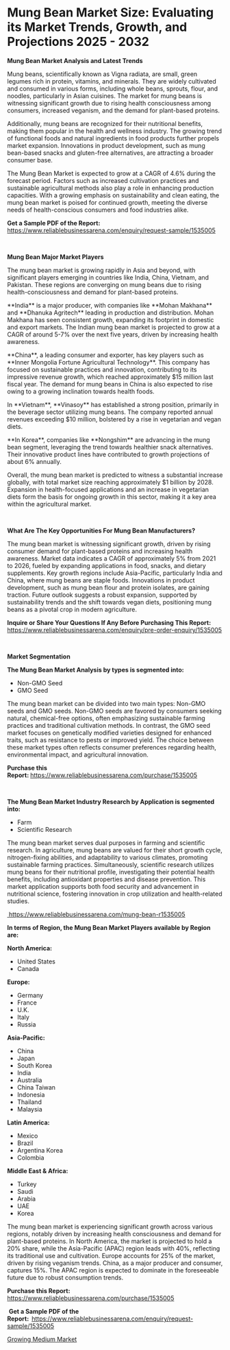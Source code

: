 <p><h1>Mung Bean Market Size: Evaluating its Market Trends, Growth, and Projections 2025 - 2032</h1></p><p><strong>Mung Bean Market Analysis and Latest Trends</strong></p>
<p><p>Mung beans, scientifically known as Vigna radiata, are small, green legumes rich in protein, vitamins, and minerals. They are widely cultivated and consumed in various forms, including whole beans, sprouts, flour, and noodles, particularly in Asian cuisines. The market for mung beans is witnessing significant growth due to rising health consciousness among consumers, increased veganism, and the demand for plant-based proteins. </p><p>Additionally, mung beans are recognized for their nutritional benefits, making them popular in the health and wellness industry. The growing trend of functional foods and natural ingredients in food products further propels market expansion. Innovations in product development, such as mung bean-based snacks and gluten-free alternatives, are attracting a broader consumer base.</p><p>The Mung Bean Market is expected to grow at a CAGR of 4.6% during the forecast period. Factors such as increased cultivation practices and sustainable agricultural methods also play a role in enhancing production capacities. With a growing emphasis on sustainability and clean eating, the mung bean market is poised for continued growth, meeting the diverse needs of health-conscious consumers and food industries alike.</p></p>
<p><strong>Get a Sample PDF of the Report:&nbsp;</strong> <a href="https://www.reliablebusinessarena.com/enquiry/request-sample/1535005?utm_campaign=2396&utm_medium=2&utm_source=Github&utm_content=ia&utm_term=30032025&utm_id=mung-bean">https://www.reliablebusinessarena.com/enquiry/request-sample/1535005</a></p>
<p>&nbsp;</p>
<p><strong>Mung Bean Major Market Players</strong></p>
<p><p>The mung bean market is growing rapidly in Asia and beyond, with significant players emerging in countries like India, China, Vietnam, and Pakistan. These regions are converging on mung beans due to rising health-consciousness and demand for plant-based proteins.</p><p>**India** is a major producer, with companies like **Mohan Makhana** and **Dhanuka Agritech** leading in production and distribution. Mohan Makhana has seen consistent growth, expanding its footprint in domestic and export markets. The Indian mung bean market is projected to grow at a CAGR of around 5-7% over the next five years, driven by increasing health awareness.</p><p>**China**, a leading consumer and exporter, has key players such as **Inner Mongolia Fortune Agricultural Technology**. This company has focused on sustainable practices and innovation, contributing to its impressive revenue growth, which reached approximately $15 million last fiscal year. The demand for mung beans in China is also expected to rise owing to a growing inclination towards health foods.</p><p>In **Vietnam**, **Vinasoy** has established a strong position, primarily in the beverage sector utilizing mung beans. The company reported annual revenues exceeding $10 million, bolstered by a rise in vegetarian and vegan diets.</p><p>**In Korea**, companies like **Nongshim** are advancing in the mung bean segment, leveraging the trend towards healthier snack alternatives. Their innovative product lines have contributed to growth projections of about 6% annually.</p><p>Overall, the mung bean market is predicted to witness a substantial increase globally, with total market size reaching approximately $1 billion by 2028. Expansion in health-focused applications and an increase in vegetarian diets form the basis for ongoing growth in this sector, making it a key area within the agricultural market.</p></p>
<p>&nbsp;</p>
<p><strong>What Are The Key Opportunities For Mung Bean Manufacturers?</strong></p>
<p><p>The mung bean market is witnessing significant growth, driven by rising consumer demand for plant-based proteins and increasing health awareness. Market data indicates a CAGR of approximately 5% from 2021 to 2026, fueled by expanding applications in food, snacks, and dietary supplements. Key growth regions include Asia-Pacific, particularly India and China, where mung beans are staple foods. Innovations in product development, such as mung bean flour and protein isolates, are gaining traction. Future outlook suggests a robust expansion, supported by sustainability trends and the shift towards vegan diets, positioning mung beans as a pivotal crop in modern agriculture.</p></p>
<p><strong>Inquire or Share Your Questions If Any Before Purchasing This Report:</strong> <a href="https://www.reliablebusinessarena.com/enquiry/pre-order-enquiry/1535005?utm_campaign=2396&utm_medium=2&utm_source=Github&utm_content=ia&utm_term=30032025&utm_id=mung-bean">https://www.reliablebusinessarena.com/enquiry/pre-order-enquiry/1535005</a></p>
<p>&nbsp;</p>
<p><strong>Market Segmentation</strong></p>
<p><strong>The Mung Bean Market Analysis by types is segmented into:</strong></p>
<p><ul><li>Non-GMO Seed</li><li>GMO Seed</li></ul></p>
<p><p>The mung bean market can be divided into two main types: Non-GMO seeds and GMO seeds. Non-GMO seeds are favored by consumers seeking natural, chemical-free options, often emphasizing sustainable farming practices and traditional cultivation methods. In contrast, the GMO seed market focuses on genetically modified varieties designed for enhanced traits, such as resistance to pests or improved yield. The choice between these market types often reflects consumer preferences regarding health, environmental impact, and agricultural innovation.</p></p>
<p><strong>Purchase this Report:&nbsp;</strong><a href="https://www.reliablebusinessarena.com/purchase/1535005?utm_campaign=2396&utm_medium=2&utm_source=Github&utm_content=ia&utm_term=30032025&utm_id=mung-bean">https://www.reliablebusinessarena.com/purchase/1535005</a></p>
<p>&nbsp;</p>
<p><strong>The Mung Bean Market Industry Research by Application is segmented into:</strong></p>
<p><ul><li>Farm</li><li>Scientific Research</li></ul></p>
<p><p>The mung bean market serves dual purposes in farming and scientific research. In agriculture, mung beans are valued for their short growth cycle, nitrogen-fixing abilities, and adaptability to various climates, promoting sustainable farming practices. Simultaneously, scientific research utilizes mung beans for their nutritional profile, investigating their potential health benefits, including antioxidant properties and disease prevention. This market application supports both food security and advancement in nutritional science, fostering innovation in crop utilization and health-related studies.</p></p>
<p><a href="https://www.reliablebusinessarena.com/mung-bean-r1535005?utm_campaign=2396&utm_medium=2&utm_source=Github&utm_content=ia&utm_term=30032025&utm_id=mung-bean">&nbsp;https://www.reliablebusinessarena.com/mung-bean-r1535005</a></p>
<p><strong>In terms of Region, the Mung Bean Market Players available by Region are:</strong></p>
<p>
    <p> <strong> North America: </strong>
        <ul>
            <li>United States</li>
            <li>Canada</li>
        </ul>
        </p> 
    <p> <strong> Europe: </strong>
        <ul>
            <li>Germany</li>
            <li>France</li>
            <li>U.K.</li>
            <li>Italy</li>
            <li>Russia</li>
        </ul>
        </p> 
    <p> <strong> Asia-Pacific: </strong>
        <ul>
            <li>China</li>
            <li>Japan</li>
            <li>South Korea</li>
            <li>India</li>
            <li>Australia</li>
            <li>China Taiwan</li>
            <li>Indonesia</li>
            <li>Thailand</li>
            <li>Malaysia</li>
        </ul>
        </p> 
    <p> <strong> Latin America: </strong>
        <ul>
            <li>Mexico</li>
            <li>Brazil</li>
            <li>Argentina Korea</li>
            <li>Colombia</li>
        </ul>
        </p> 
    <p> <strong> Middle East & Africa: </strong>
        <ul>
            <li>Turkey</li>
            <li>Saudi</li>
            <li>Arabia</li>
            <li>UAE</li>
            <li>Korea</li>
        </ul>
    </p>
    </p>
<p><p>The mung bean market is experiencing significant growth across various regions, notably driven by increasing health consciousness and demand for plant-based proteins. In North America, the market is projected to hold a 20% share, while the Asia-Pacific (APAC) region leads with 40%, reflecting its traditional use and cultivation. Europe accounts for 25% of the market, driven by rising veganism trends. China, as a major producer and consumer, captures 15%. The APAC region is expected to dominate in the foreseeable future due to robust consumption trends.</p></p>
<p><strong>Purchase this Report: </strong><a href="https://www.reliablebusinessarena.com/purchase/1535005?utm_campaign=2396&utm_medium=2&utm_source=Github&utm_content=ia&utm_term=30032025&utm_id=mung-bean">https://www.reliablebusinessarena.com/purchase/1535005</a></p>
<p>&nbsp;<strong>Get a Sample PDF of the Report:&nbsp;&nbsp;</strong><a href="https://www.reliablebusinessarena.com/enquiry/request-sample/1535005?utm_campaign=2396&utm_medium=2&utm_source=Github&utm_content=ia&utm_term=30032025&utm_id=mung-bean">https://www.reliablebusinessarena.com/enquiry/request-sample/1535005</a></p>
<p><strong></strong></p>
<p><p><a href="https://github.com/ilonaenterline65/Market-Research-Report-List-1/blob/main/growing-medium-market.md?utm_campaign=2396&utm_medium=2&utm_source=Github&utm_content=ia&utm_term=30032025&utm_id=mung-bean">Growing Medium Market</a></p></p>